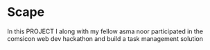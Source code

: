 # Scape
In this PROJECT I along with my fellow asma noor participated in the comsicon web dev  hackathon and build a task management solution
